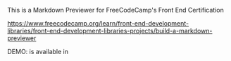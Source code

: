 This is a Markdown Previewer for FreeCodeCamp's Front End Certification

https://www.freecodecamp.org/learn/front-end-development-libraries/front-end-development-libraries-projects/build-a-markdown-previewer

DEMO: is available in 
